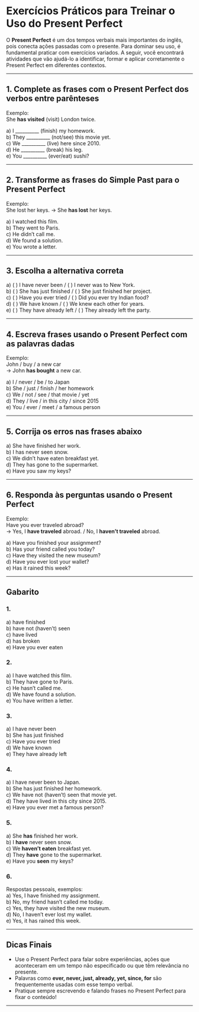 
# Exercícios Práticos para Treinar o Uso do Present Perfect

O **Present Perfect** é um dos tempos verbais mais importantes do inglês, pois conecta ações passadas com o presente. Para dominar seu uso, é fundamental praticar com exercícios variados. A seguir, você encontrará atividades que vão ajudá-lo a identificar, formar e aplicar corretamente o Present Perfect em diferentes contextos.

---

## 1. Complete as frases com o Present Perfect dos verbos entre parênteses

Exemplo:  
She **has visited** (visit) London twice.

a) I __________ (finish) my homework.  
b) They __________ (not/see) this movie yet.  
c) We __________ (live) here since 2010.  
d) He __________ (break) his leg.  
e) You __________ (ever/eat) sushi?

---

## 2. Transforme as frases do Simple Past para o Present Perfect

Exemplo:  
She lost her keys. → She **has lost** her keys.

a) I watched this film.  
b) They went to Paris.  
c) He didn’t call me.  
d) We found a solution.  
e) You wrote a letter.

---

## 3. Escolha a alternativa correta

a) ( ) I have never been / ( ) I never was to New York.  
b) ( ) She has just finished / ( ) She just finished her project.  
c) ( ) Have you ever tried / ( ) Did you ever try Indian food?  
d) ( ) We have known / ( ) We knew each other for years.  
e) ( ) They have already left / ( ) They already left the party.

---

## 4. Escreva frases usando o Present Perfect com as palavras dadas

Exemplo:  
John / buy / a new car  
→ John **has bought** a new car.

a) I / never / be / to Japan  
b) She / just / finish / her homework  
c) We / not / see / that movie / yet  
d) They / live / in this city / since 2015  
e) You / ever / meet / a famous person

---

## 5. Corrija os erros nas frases abaixo

a) She have finished her work.  
b) I has never seen snow.  
c) We didn’t have eaten breakfast yet.  
d) They has gone to the supermarket.  
e) Have you saw my keys?

---

## 6. Responda às perguntas usando o Present Perfect

Exemplo:  
Have you ever traveled abroad?  
→ Yes, I **have traveled** abroad. / No, I **haven’t traveled** abroad.

a) Have you finished your assignment?  
b) Has your friend called you today?  
c) Have they visited the new museum?  
d) Have you ever lost your wallet?  
e) Has it rained this week?

---

## Gabarito

### 1.  
a) have finished  
b) have not (haven’t) seen  
c) have lived  
d) has broken  
e) Have you ever eaten

### 2.  
a) I have watched this film.  
b) They have gone to Paris.  
c) He hasn’t called me.  
d) We have found a solution.  
e) You have written a letter.

### 3.  
a) I have never been  
b) She has just finished  
c) Have you ever tried  
d) We have known  
e) They have already left

### 4.  
a) I have never been to Japan.  
b) She has just finished her homework.  
c) We have not (haven’t) seen that movie yet.  
d) They have lived in this city since 2015.  
e) Have you ever met a famous person?

### 5.  
a) She **has** finished her work.  
b) I **have** never seen snow.  
c) We **haven’t eaten** breakfast yet.  
d) They **have** gone to the supermarket.  
e) Have you **seen** my keys?

### 6.  
Respostas pessoais, exemplos:  
a) Yes, I have finished my assignment.  
b) No, my friend hasn’t called me today.  
c) Yes, they have visited the new museum.  
d) No, I haven’t ever lost my wallet.  
e) Yes, it has rained this week.

---

## Dicas Finais

- Use o Present Perfect para falar sobre experiências, ações que aconteceram em um tempo não especificado ou que têm relevância no presente.
- Palavras como **ever, never, just, already, yet, since, for** são frequentemente usadas com esse tempo verbal.
- Pratique sempre escrevendo e falando frases no Present Perfect para fixar o conteúdo!

---
```